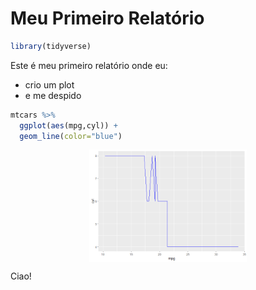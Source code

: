 Meu Primeiro Relatório
================

``` r
library(tidyverse)
```

Este é meu primeiro relatório onde eu:

  - crio um plot
  - e me despido

<!-- end list -->

``` r
mtcars %>%
  ggplot(aes(mpg,cyl)) +
  geom_line(color="blue")
```

<img src="README_files/figure-gfm/unnamed-chunk-2-1.png" width="50%" style="display: block; margin: auto;" />

Ciao\!
